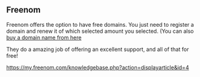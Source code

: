 ## Freenom

Freenom offers the option to have free domains. You just need to register a domain and renew it of which selected amount you selected. (You can also [buy a domain name from here](https://www.freenom.com/en/index.html?lang=en)

They do a amazing job of offering an excellent support, and all of that for free!

https://my.freenom.com/knowledgebase.php?action=displayarticle&id=4
